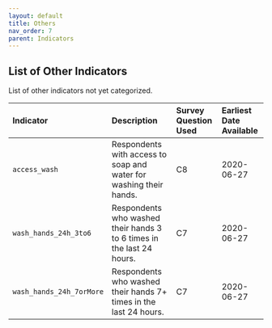 ```yaml
---
layout: default
title: Others
nav_order: 7
parent: Indicators
---
```


## List of Other Indicators


List of other indicators not yet categorized.

| Indicator        | Description          | Survey Question Used | Earliest Date Available |
|:----------------------------------------|:---------------------|:---------------------|:---------------------|
| `access_wash`                             | Respondents with access to soap and water for washing their hands.   | C8  | 2020-06-27 |
| `wash_hands_24h_3to6`                     | Respondents who washed their hands 3 to 6 times in the last 24 hours.   | C7  | 2020-06-27 |
| `wash_hands_24h_7orMore`                  | Respondents who washed their hands 7+ times in the last 24 hours.    | C7  | 2020-06-27 |


